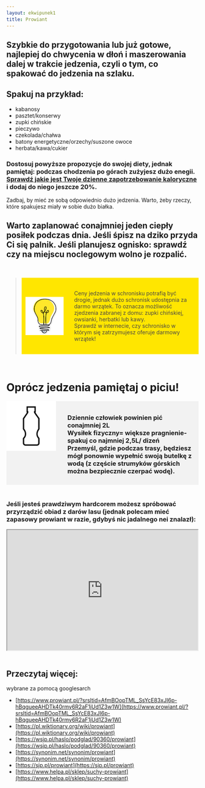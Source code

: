 ```yaml
---
layout: ekwipunek1
title: Prowiant
---
```


## Szybkie do przygotowania lub już gotowe, najlepiej do chwycenia w dłoń i maszerowania dalej w trakcie jedzenia, czyli o tym, co spakować do jedzenia na szlaku.

## Spakuj na przykład:

- kabanosy
- pasztet/konserwy
- zupki chińskie
- pieczywo
- czekolada/chałwa
- batony energetyczne/orzechy/suszone owoce
- herbata/kawa/cukier

### Dostosuj powyższe propozycje do swojej diety, jednak pamiętaj: podczas chodzenia po górach zużyjesz dużo enegii. [Sprawdź jakie jest Twoje dzienne zapotrzebowanie kaloryczne](https://musclepower.pl/Kalkulator-kalorii-cabout-pol-2448.html#:~:text=Doros%C5%82y%20cz%C5%82owiek%2C%20kt%C3%B3ry%20nie%20podejmuje,wynosi%20oko%C5%82o%201800%20%2D%202400%20kalorii.) i dodaj do niego jeszcze 20%.

Zadbaj, by mieć ze sobą odpowiednio dużo jedzenia. Warto, żeby rzeczy, które spakujesz miały w sobie dużo białka.

## Warto zaplanować conajmniej jeden ciepły posiłek podczas dnia. Jeśli śpisz na dziko przyda Ci się palnik. Jeśli planujesz ognisko: sprawdź czy na miejscu noclegowym wolno je rozpalić.

<br>

<blockquote>
    <div style="display: flex; align-items: center; background-color:rgb(255, 230, 0); padding: 10px;">
    <img src="images/bulb.png" alt="Opis obrazka" style="margin-right: 20px; width: 100px; height: auto;">
    <p style= "color: rgb(75, 70, 70); padding: 8px;">
        Ceny jedzenia w schronisku potrafią być drogie, jednak dużo schronisk udostępnia za darmo wrzątek. To oznacza możliwość zjedzenia zabranej z domu: zupki chińskiej, owsianki, herbatki lub kawy. <br> Sprawdź w internecie, czy schronisko w którym się zatrzymujesz oferuje darmowy wrzątek!
    </p>
    </div>
</blockquote>
<br>

# Oprócz jedzenia pamiętaj o piciu!

<div style="display: flex; background-color:rgb(242, 242, 242);">
<img src="images/bottle.jpg" alt="butelka_ikona" style="margin-right: 20px; width: 144px; height: 130px;">
    <h3 style= "padding: 10px;">
        Dziennie człowiek powinien pić conajmniej 2L <br> Wysiłek fizyczny= większe pragnienie- spakuj co najmniej 2,5L/ dizeń <br> Przemyśl, gdzie podczas trasy, będziesz mógł ponownie wypełnić swoją butelkę z wodą (z częście strumyków górskich można bezpiecznie czerpać wodę).
    </h3>
</div>
<br>

### Jeśli jesteś prawdziwym hardcorem możesz spróbować przyrządzić obiad z darów lasu (jednak polecam mieć zapasowy prowiant w razie, gdybyś nic jadalnego nei znalazł):

<div style="display: flex; justify-content: center;">
    <iframe width="560" height="315" src="https://www.youtube.com/embed/-hHs4jgLZ_Y?si=R-0Eqblt35oIMWvH" title="YouTube video player" frameborder="5" allow="accelerometer; autoplay; clipboard-write; encrypted-media; gyroscope; picture-in-picture; web-share" referrerpolicy="strict-origin-when-cross-origin; margin-left: 100px" allowfullscreen></iframe>
</div>
<br>

## Przeczytaj więcej:

wybrane za pomocą googlesarch

- [https://www.prowiant.pl/?srsltid=AfmBOopTML_SsYcE83xJI6p-hBqgueeAHDTk40rmy6R2aF1jUd1Z3w1W](https://www.prowiant.pl/?srsltid=AfmBOopTML_SsYcE83xJI6p-hBqgueeAHDTk40rmy6R2aF1jUd1Z3w1W)
- [https://pl.wiktionary.org/wiki/prowiant](https://pl.wiktionary.org/wiki/prowiant)
- [https://wsjp.pl/haslo/podglad/90360/prowiant](https://wsjp.pl/haslo/podglad/90360/prowiant)
- [https://synonim.net/synonim/prowiant](https://synonim.net/synonim/prowiant)
- [https://sjp.pl/prowiant](https://sjp.pl/prowiant)
- [https://www.helpa.pl/sklep/suchy-prowiant](https://www.helpa.pl/sklep/suchy-prowiant)
